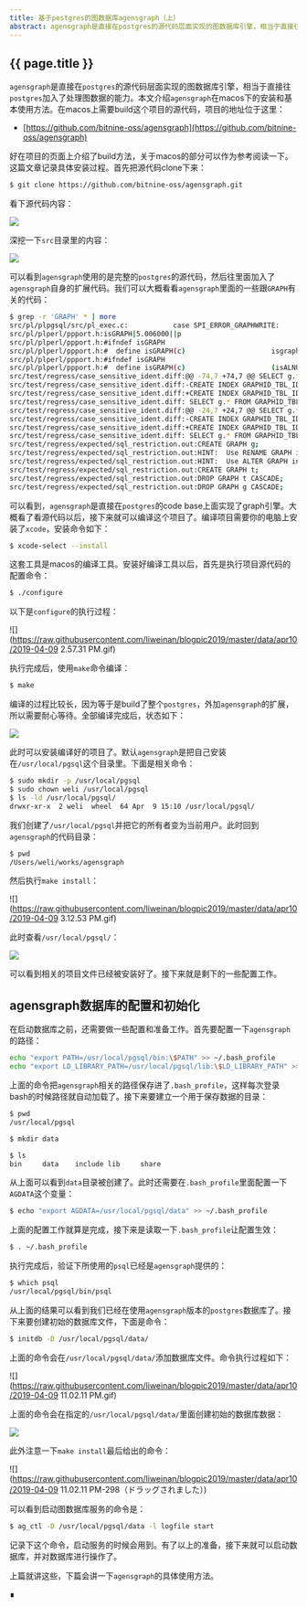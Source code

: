 ```yaml
---
title: 基于postgres的图数据库agensgraph（上）
abstract: agensgraph是直接在postgres的源代码层面实现的图数据库引擎，相当于直接往postgres加入了处理图数据的能力。
---
```


## {{ page.title }}

`agensgraph`是直接在`postgres`的源代码层面实现的图数据库引擎，相当于直接往`postgres`加入了处理图数据的能力。本文介绍`agensgraph`在macos下的安装和基本使用方法。在macos上需要build这个项目的源代码，项目的地址位于这里：

* [https://github.com/bitnine-oss/agensgraph](https://github.com/bitnine-oss/agensgraph) 

好在项目的页面上介绍了build方法，关于macos的部分可以作为参考阅读一下。这篇文章记录具体安装过程。首先把源代码clone下来：

```bash
$ git clone https://github.com/bitnine-oss/agensgraph.git
```

看下源代码内容：

![](https://raw.githubusercontent.com/liweinan/blogpic2019/master/data/apr10/40C05618-32B2-45A4-9971-EEC85BFC7DB8.png)

深挖一下`src`目录里的内容：

![](https://raw.githubusercontent.com/liweinan/blogpic2019/master/data/apr10/2F796A7E-0F42-4414-95C9-A9170139AF2B.png)

可以看到`agensgraph`使用的是完整的`postgres`的源代码，然后往里面加入了`agensgraph`自身的扩展代码。我们可以大概看看`agensgraph`里面的一些跟`GRAPH`有关的代码：

```bash
$ grep -r 'GRAPH' * | more
src/pl/plpgsql/src/pl_exec.c:           case SPI_ERROR_GRAPHWRITE:
src/pl/plperl/ppport.h:isGRAPH|5.006000||p
src/pl/plperl/ppport.h:#ifndef isGRAPH
src/pl/plperl/ppport.h:#  define isGRAPH(c)                     isgraph(c)
src/pl/plperl/ppport.h:#ifndef isGRAPH
src/pl/plperl/ppport.h:#  define isGRAPH(c)                     (isALNUM(c) || isPUNCT(c))
src/test/regress/case_sensitive_ident.diff:@@ -74,7 +74,7 @@ SELECT g.* FROM GRAPHID_TBL g WHERE g.f1 <= '12345.123'::graphid;
src/test/regress/case_sensitive_ident.diff:-CREATE INDEX GRAPHID_TBL_IDX ON GRAPHID_TBL USING GIN (f1);
src/test/regress/case_sensitive_ident.diff:+CREATE INDEX GRAPHID_TBL_IDX ON GRAPHID_TBL USING gin (f1);
src/test/regress/case_sensitive_ident.diff: SELECT g.* FROM GRAPHID_TBL g WHERE g.f1 =  '12345.123'::graphid;
src/test/regress/case_sensitive_ident.diff:@@ -24,7 +24,7 @@ SELECT g.* FROM GRAPHID_TBL g WHERE g.f1 <= '12345.123'::graphid;
src/test/regress/case_sensitive_ident.diff:-CREATE INDEX GRAPHID_TBL_IDX ON GRAPHID_TBL USING GIN (f1);
src/test/regress/case_sensitive_ident.diff:+CREATE INDEX GRAPHID_TBL_IDX ON GRAPHID_TBL USING gin (f1);
src/test/regress/case_sensitive_ident.diff: SELECT g.* FROM GRAPHID_TBL g WHERE g.f1 =  '12345.123'::graphid;
src/test/regress/expected/sql_restriction.out:CREATE GRAPH g;
src/test/regress/expected/sql_restriction.out:HINT:  Use RENAME GRAPH instead
src/test/regress/expected/sql_restriction.out:HINT:  Use ALTER GRAPH instead
src/test/regress/expected/sql_restriction.out:CREATE GRAPH t;
src/test/regress/expected/sql_restriction.out:DROP GRAPH t CASCADE;
src/test/regress/expected/sql_restriction.out:DROP GRAPH g CASCADE;
```

可以看到，`agensgraph`是直接在`postgres`的code base上面实现了graph引擎。大概看了看源代码以后，接下来就可以编译这个项目了。编译项目需要你的电脑上安装了`xcode`，安装命令如下：

```bash
$ xcode-select --install
```

这套工具是macos的编译工具。安装好编译工具以后，首先是执行项目源代码的配置命令：

```bash
$ ./configure
```

以下是`configure`的执行过程：

![](https://raw.githubusercontent.com/liweinan/blogpic2019/master/data/apr10/2019-04-09 2.57.31 PM.gif)

执行完成后，使用`make`命令编译：

```bash
$ make
```

编译的过程比较长，因为等于是build了整个`postgres`，外加`agensgraph`的扩展，所以需要耐心等待。全部编译完成后，状态如下：

![](https://raw.githubusercontent.com/liweinan/blogpic2019/master/data/apr10/E8CEBFD9-483F-4CC9-964A-C1411730016D.png)

此时可以安装编译好的项目了。默认`agensgraph`是把自己安装在`/usr/local/pgsql`这个目录里。下面是相关命令：

```bash
$ sudo mkdir -p /usr/local/pgsql
$ sudo chown weli /usr/local/pgsql
$ ls -ld /usr/local/pgsql/
drwxr-xr-x  2 weli  wheel  64 Apr  9 15:10 /usr/local/pgsql/
```

我们创建了`/usr/local/pgsql`并把它的所有者变为当前用户。此时回到`agensgraph`的代码目录：

```bash
$ pwd
/Users/weli/works/agensgraph
```

然后执行`make install`：

![](https://raw.githubusercontent.com/liweinan/blogpic2019/master/data/apr10/2019-04-09 3.12.53 PM.gif)

此时查看`/usr/local/pgsql/`：

![](https://raw.githubusercontent.com/liweinan/blogpic2019/master/data/apr10/E5EB986E-7ECE-4A51-B67B-5A49B40C4127.png)

可以看到相关的项目文件已经被安装好了。接下来就是剩下的一些配置工作。

## agensgraph数据库的配置和初始化

在启动数据库之前，还需要做一些配置和准备工作。首先要配置一下`agensgraph`的路径：

```bash
echo "export PATH=/usr/local/pgsql/bin:\$PATH" >> ~/.bash_profile
echo "export LD_LIBRARY_PATH=/usr/local/pgsql/lib:\$LD_LIBRARY_PATH" >> ~/.bash_profile
```

上面的命令把`agensgraph`相关的路径保存进了`.bash_profile`，这样每次登录bash的时候路径就自动加载了。接下来要建立一个用于保存数据的目录：

```bash
$ pwd
/usr/local/pgsql
```

```bash
$ mkdir data
```

```bash
$ ls
bin     data    include lib     share
```

从上面可以看到`data`目录被创建了。此时还需要在`.bash_profile`里面配置一下`AGDATA`这个变量：

```bash
$ echo "export AGDATA=/usr/local/pgsql/data" >> ~/.bash_profile
```

上面的配置工作就算是完成，接下来是读取一下`.bash_profile`让配置生效：

```bash
$ . ~/.bash_profile
```

执行完成后，验证下所使用的`psql`已经是`agensgraph`提供的：

```bash
$ which psql
/usr/local/pgsql/bin/psql
```

从上面的结果可以看到我们已经在使用`agensgraph`版本的`postgres`数据库了。接下来要创建初始的数据库文件，下面是命令：

```bash
$ initdb -D /usr/local/pgsql/data/
```

上面的命令会在`/usr/local/pgsql/data/`添加数据库文件。命令执行过程如下：

![](https://raw.githubusercontent.com/liweinan/blogpic2019/master/data/apr10/2019-04-09 11.02.11 PM.gif)

上面的命令会在指定的`/usr/local/pgsql/data/`里面创建初始的数据库数据：	

![](https://raw.githubusercontent.com/liweinan/blogpic2019/master/data/apr10/44B72BFB-217C-4871-934C-F8BAB10A9D2B.png)

此外注意一下`make install`最后给出的命令：

![](https://raw.githubusercontent.com/liweinan/blogpic2019/master/data/apr10/2019-04-09 11.02.11 PM-298（ドラッグされました）)

可以看到启动图数据库服务的命令是：

```bash
$ ag_ctl -D /usr/local/pgsql/data -l logfile start
```

记录下这个命令，启动服务的时候会用到。有了以上的准备，接下来就可以启动数据库，并对数据库进行操作了。

上篇就讲这些，下篇会讲一下`agensgraph`的具体使用方法。

∎
